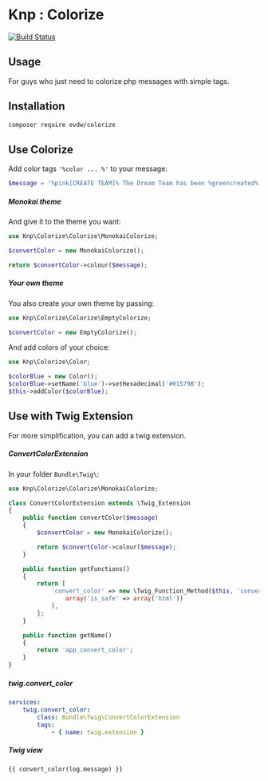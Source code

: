Knp : Colorize
==============

[![Build Status](https://travis-ci.org/EVDW/knp-colorize.svg?branch=master)](https://travis-ci.org/EVDW/knp-colorize)

Usage
-----

For guys who just need to colorize php messages with simple tags.

Installation
------------

```bash
composer require evdw/colorize
```

Use Colorize
------------

Add color tags `'%color ... %'` to your message:
```php
$message = '%pink[CREATE TEAM]% The Dream Team has been %greencreated%.'
```

##### Monokai theme

And give it to the theme you want:
```php
use Knp\Colorize\Colorize\MonokaiColorize;

$convertColor = new MonokaiColorize();

return $convertColor->colour($message);
```

##### Your own theme

You also create your own theme by passing:
```php
use Knp\Colorize\Colorize\EmptyColorize;

$convertColor = new EmptyColorize();
```
And add colors of your choice:
```php
use Knp\Colorize\Color;

$colorBlue = new Color();
$colorBlue->setName('blue')->setHexadecimal('#01579B');
$this->addColor($colorBlue);
```

Use with Twig Extension
-----------------------

For more simplification, you can add a twig extension.

##### ConvertColorExtension

In your folder `Bundle\Twig\`:

```php
use Knp\Colorize\Colorize\MonokaiColorize;

class ConvertColorExtension extends \Twig_Extension
{
    public function convertColor($message)
    {
        $convertColor = new MonokaiColorize();

        return $convertColor->colour($message);
    }

    public function getFunctions()
    {
        return [
            'convert_color' => new \Twig_Function_Method($this, 'convertColor',
                array('is_safe' => array('html'))
            ),
        ];
    }

    public function getName()
    {
        return 'app_convert_color';
    }
}
```

##### twig.convert_color

```yml
services:
    twig.convert_color:
        class: Bundle\Twig\ConvertColorExtension
        tags:
            - { name: twig.extension }
```

##### Twig view

```twig
{{ convert_color(log.message) }}
```
